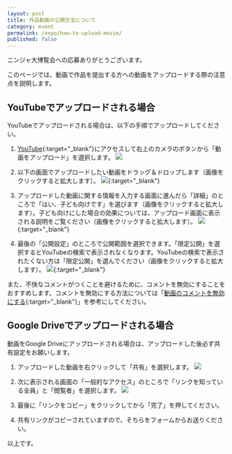 ```yaml
---
layout: post
title: 作品動画の公開方法について
category: event
permalink: /expo/how-to-upload-movie/
published: false
---
```

ニンジャ大博覧会への応募ありがとうございます。

このページでは、動画で作品を提出する方への動画をアップロードする際の注意点を説明します。

## YouTubeでアップロードされる場合
YouTubeでアップロードされる場合は、以下の手順でアップロードしてください。

1. [YouTube](https://youtube.com){:target="_blank"}にアクセスして右上のカメラのボタンから「動画をアップロード」を選択します。
![](/img/common/how-to-upload-movie/youtube01.png)

2. 以下の画面でアップロードしたい動画をドラッグ＆ドロップします（画像をクリックすると拡大します）。
[![](/img/common/how-to-upload-movie/youtube02.png)](/img/common/how-to-upload-movie/youtube02.png){:target="_blank"}

3. アップロードした動画に関する情報を入力する画面に進んだら「詳細」のところで「はい、子ども向けです」を選びます（画像をクリックすると拡大します）。子ども向けにした場合の効果については、アップロード画面に表示される説明をご覧ください（画像をクリックすると拡大します）。
[![](/img/common/how-to-upload-movie/youtube03.png)](/img/common/how-to-upload-movie/youtube03.png){:target="_blank"}

4. 最後の「公開設定」のところで公開範囲を選択できます。「限定公開」を選択するとYouTubeの検索で表示されなくなります。YouTubeの検索で表示されたくない方は「限定公開」を選んでください（画像をクリックすると拡大します）。
[![](/img/common/how-to-upload-movie/youtube04.png)](/img/common/how-to-upload-movie/youtube04.png){:target="_blank"}

また、不快なコメントがつくことを避けるために、コメントを無効にすることをおすすめします。コメントを無効にする方法については「[動画のコメントを無効にする](https://www.howtonote.jp/youtube/comment/index1.html){:target="_blank"}」を参考にしてください。

## Google Driveでアップロードされる場合
動画をGoogle Driveにアップロードされる場合は、アップロードした後必ず共有設定をお願いします。

1. アップロードした動画を右クリックして「共有」を選択します。
![](/img/common/how-to-upload-movie/gd01.png)

2. 次に表示される画面の「一般的なアクセス」のところで「リンクを知っている全員」と「閲覧者」を選択します。
![](/img/common/how-to-upload-movie/gd02.png)

3. 最後に「リンクをコピー」をクリックしてから「完了」を押してください。
4. 共有リンクがコピーされていますので、そちらをフォームからお送りください。

以上です。
